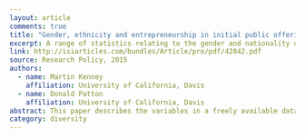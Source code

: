 ```yaml
---
layout: article
comments: true
title: "Gender, ethnicity and entrepreneurship in initial public offerings: illustrations from an open database"
excerpt: A range of statistics relating to the gender and nationality of the top management teams (TMTs) and board of directors (BoDs) of all emerging growth firms (EGF) that made an initial stock offering (IPO) on US public markets from 1990 through 2010.
link: http://isiarticles.com/bundles/Article/pre/pdf/42842.pdf
source: Research Policy, 2015
authors:
  - name: Martin Kenney
    affiliation: University of California, Davis
  - name: Donald Patton
    affiliation: University of California, Davis
abstract: This paper describes the variables in a freely available database of all emerging growth firms (EGF) that made an initial stock offering (IPO) on US public markets from 1990 through 2010. Our expectation is that researchers from a variety of disciplines can use this data to answer a wide variety of social science questions and combine it with other databases. To illustrate how the data can be used, we describe the gender and nationality of the top management teams (TMTs) and board of directors (BoDs) of these firms. We confirm that women are under-represented in all functional positions, but, in contrast to much of the popular press, we find that statistically Silicon Valley firms perform better than the national average. Gender ratios differ by function with women most prevalent at the CFO position and are most prevalent in the biomedical industry. Using undergraduate education, as an identifier for nationality, we find that, contrary to the popular press, there are more European than Asian immigrants in the TMTs. This suggests that European immigrants are more likely to immigrate with advanced degrees, while the Asian immigrants have only Bachelor’s degrees. In the immigration literature, it has been observed that specific immigrant groups concentrate in particular occupations. To test for this effect, we study the backgrounds of all identifiable Taiwanese immigrants. A remarkably high concentration of Taiwanese TMT members were from two Taiwanese universities’ electrical engineering departments, then received U.S. graduate degrees, particularly from UC Berkeley, and entered semiconductor-related industries. This database will contribute to reproducible social science as the same quality-controlled data is now available to all researchers.
category: diversity
---
```

